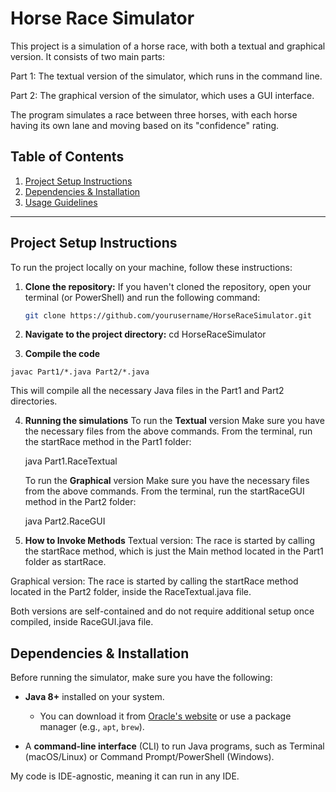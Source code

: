# Horse Race Simulator

This project is a simulation of a horse race, with both a textual and graphical version. It consists of two main parts:

Part 1: The textual version of the simulator, which runs in the command line.

Part 2: The graphical version of the simulator, which uses a GUI interface.

The program simulates a race between three horses, with each horse having its own lane and moving based on its "confidence" rating.

## Table of Contents
1. [Project Setup Instructions](#project-setup-instructions)
2. [Dependencies & Installation](#dependencies--installation)
3. [Usage Guidelines](#usage-guidelines)

---

## Project Setup Instructions

To run the project locally on your machine, follow these instructions:

1. **Clone the repository:**
   If you haven't cloned the repository, open your terminal (or PowerShell) and run the following command:
   
   ```bash
   git clone https://github.com/yourusername/HorseRaceSimulator.git

2. **Navigate to the project directory:**
  cd HorseRaceSimulator

3.  **Compile the code**

   
   ```javac Part1/*.java Part2/*.java```

   This will compile all the necessary Java files in the Part1 and Part2 directories.

4. **Running the simulations**
   To run the **Textual** version
   Make sure you have the necessary files from the above commands.
   From the terminal, run the startRace method in the Part1 folder:

   java Part1.RaceTextual

   To run the **Graphical** version
   Make sure you have the necessary files from the above commands.
   From the terminal, run the startRaceGUI method in the Part2 folder:

   java Part2.RaceGUI

5. **How to Invoke Methods**
Textual version: The race is started by calling the startRace method, which is just the Main method located in the Part1 folder as startRace.

Graphical version: The race is started by calling the startRace method located in the Part2 folder, inside the RaceTextual.java file. 

Both versions are self-contained and do not require additional setup once compiled, inside RaceGUI.java file.


## Dependencies & Installation
Before running the simulator, make sure you have the following:


- **Java 8+** installed on your system.
  - You can download it from [Oracle's website](https://www.oracle.com/java/technologies/javase-jdk11-downloads.html) or use a package manager (e.g., `apt`, `brew`).
  
- A **command-line interface** (CLI) to run Java programs, such as Terminal (macOS/Linux) or Command Prompt/PowerShell (Windows).

My code is IDE-agnostic, meaning it can run in any IDE. 


   
   
